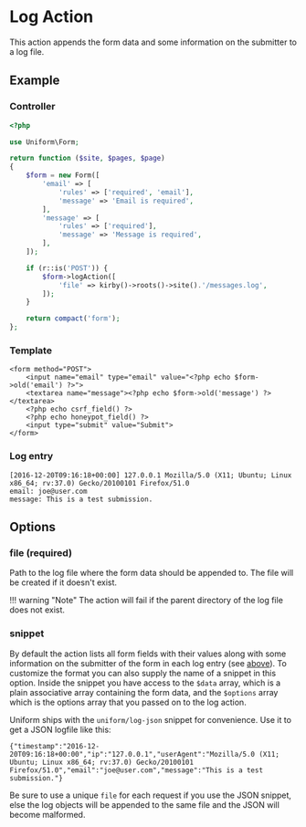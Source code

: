 # Log Action

This action appends the form data and some information on the submitter to a log file.

## Example

### Controller

```php
<?php

use Uniform\Form;

return function ($site, $pages, $page)
{
    $form = new Form([
        'email' => [
            'rules' => ['required', 'email'],
            'message' => 'Email is required',
        ],
        'message' => [
            'rules' => ['required'],
            'message' => 'Message is required',
        ],
    ]);

    if (r::is('POST')) {
        $form->logAction([
            'file' => kirby()->roots()->site().'/messages.log',
        ]);
    }

    return compact('form');
};
```

### Template

```html+php
<form method="POST">
    <input name="email" type="email" value="<?php echo $form->old('email') ?>">
    <textarea name="message"><?php echo $form->old('message') ?></textarea>
    <?php echo csrf_field() ?>
    <?php echo honeypot_field() ?>
    <input type="submit" value="Submit">
</form>
```

### Log entry

```
[2016-12-20T09:16:18+00:00] 127.0.0.1 Mozilla/5.0 (X11; Ubuntu; Linux x86_64; rv:37.0) Gecko/20100101 Firefox/51.0
email: joe@user.com
message: This is a test submission.
```

## Options

### file (required)

Path to the log file where the form data should be appended to. The file will be created if it doesn't exist.

!!! warning "Note"
    The action will fail if the parent directory of the log file does not exist.

### snippet

By default the action lists all form fields with their values along with some information on the submitter of the form in each log entry (see [above](log-entry)). To customize the format you can also supply the name of a snippet in this option. Inside the snippet you have access to the `$data` array, which is a plain associative array containing the form data, and the `$options` array which is the options array that you passed on to the log action.

Uniform ships with the `uniform/log-json` snippet for convenience. Use it to get a JSON logfile like this:

```
{"timestamp":"2016-12-20T09:16:18+00:00","ip":"127.0.0.1","userAgent":"Mozilla/5.0 (X11; Ubuntu; Linux x86_64; rv:37.0) Gecko/20100101 Firefox/51.0","email":"joe@user.com","message":"This is a test submission."}
```

Be sure to use a unique `file` for each request if you use the JSON snippet, else the log objects will be appended to the same file and the JSON will become malformed.
